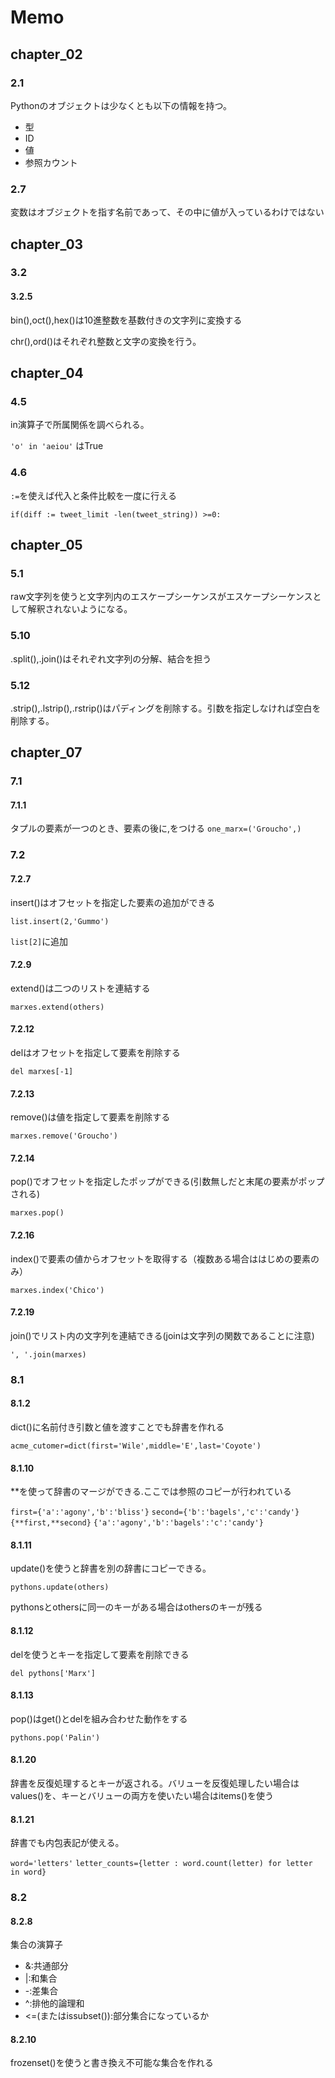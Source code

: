 # Memo

## chapter_02

### 2.1

Pythonのオブジェクトは少なくとも以下の情報を持つ。

- 型
- ID
- 値
- 参照カウント

### 2.7

変数はオブジェクトを指す名前であって、その中に値が入っているわけではない

## chapter_03

### 3.2

#### 3.2.5

bin(),oct(),hex()は10進整数を基数付きの文字列に変換する

chr(),ord()はそれぞれ整数と文字の変換を行う。

## chapter_04

### 4.5

in演算子で所属関係を調べられる。

``` 'o' in 'aeiou' ``` はTrue

### 4.6

`:=`を使えば代入と条件比較を一度に行える

``` if(diff := tweet_limit -len(tweet_string)) >=0: ```

## chapter_05

### 5.1

raw文字列を使うと文字列内のエスケープシーケンスがエスケープシーケンスとして解釈されないようになる。

### 5.10

.split(),.join()はそれぞれ文字列の分解、結合を担う

### 5.12

.strip(),.lstrip(),.rstrip()はパディングを削除する。引数を指定しなければ空白を削除する。

## chapter_07

### 7.1

#### 7.1.1

タプルの要素が一つのとき、要素の後に,をつける
```one_marx=('Groucho',)```

### 7.2

#### 7.2.7

insert()はオフセットを指定した要素の追加ができる

```list.insert(2,'Gummo')```

`list[2]`に追加

#### 7.2.9

extend()は二つのリストを連結する

```marxes.extend(others)```

#### 7.2.12

delはオフセットを指定して要素を削除する

```del marxes[-1]```

#### 7.2.13

remove()は値を指定して要素を削除する

```marxes.remove('Groucho')```

#### 7.2.14

pop()でオフセットを指定したポップができる(引数無しだと末尾の要素がポップされる)

```marxes.pop()```

#### 7.2.16

index()で要素の値からオフセットを取得する（複数ある場合ははじめの要素のみ）

```marxes.index('Chico')```

#### 7.2.19

join()でリスト内の文字列を連結できる(joinは文字列の関数であることに注意)

```', '.join(marxes)```

### 8.1

#### 8.1.2

dict()に名前付き引数と値を渡すことでも辞書を作れる

```acme_cutomer=dict(first='Wile',middle='E',last='Coyote')```

#### 8.1.10

**を使って辞書のマージができる.ここでは参照のコピーが行われている

```first={'a':'agony','b':'bliss'}```
```second={'b':'bagels','c':'candy'}```
```{**first,**second}```
```{'a':'agony','b':'bagels':'c':'candy'}```

#### 8.1.11

update()を使うと辞書を別の辞書にコピーできる。

```pythons.update(others)```

pythonsとothersに同一のキーがある場合はothersのキーが残る

#### 8.1.12

delを使うとキーを指定して要素を削除できる

```del pythons['Marx']```

#### 8.1.13

pop()はget()とdelを組み合わせた動作をする

```pythons.pop('Palin')```

#### 8.1.20

辞書を反復処理するとキーが返される。バリューを反復処理したい場合はvalues()を、キーとバリューの両方を使いたい場合はitems()を使う

#### 8.1.21

辞書でも内包表記が使える。

```word='letters'```
```letter_counts={letter : word.count(letter) for letter in word}```

### 8.2

#### 8.2.8

集合の演算子
- &:共通部分
- |:和集合
- -:差集合
- ^:排他的論理和
- <=(またはissubset()):部分集合になっているか

#### 8.2.10

frozenset()を使うと書き換え不可能な集合を作れる

